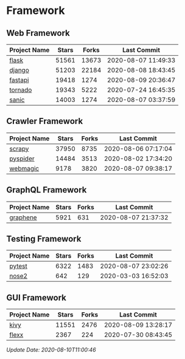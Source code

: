 # Framework

## Web Framework

| Project Name | Stars | Forks | Last Commit |
| ------------ | ----- | ----- | ----------- |
| [flask](https://github.com/pallets/flask) | 51561 | 13673 | 2020-08-07 11:49:33 |
| [django](https://github.com/django/django) | 51203 | 22184 | 2020-08-08 18:43:45 |
| [fastapi](https://github.com/tiangolo/fastapi) | 19418 | 1274 | 2020-08-09 20:36:47 |
| [tornado](https://github.com/tornadoweb/tornado) | 19343 | 5222 | 2020-07-24 16:45:35 |
| [sanic](https://github.com/huge-success/sanic) | 14003 | 1274 | 2020-08-07 03:37:59 |

## Crawler Framework

| Project Name | Stars | Forks | Last Commit |
| ------------ | ----- | ----- | ----------- |
| [scrapy](https://github.com/scrapy/scrapy) | 37950 | 8735 | 2020-08-06 07:17:04 |
| [pyspider](https://github.com/binux/pyspider) | 14484 | 3513 | 2020-08-02 17:34:20 |
| [webmagic](https://github.com/code4craft/webmagic) | 9178 | 3820 | 2020-08-07 09:38:17 |

## GraphQL Framework

| Project Name | Stars | Forks | Last Commit |
| ------------ | ----- | ----- | ----------- |
| [graphene](https://github.com/graphql-python/graphene) | 5921 | 631 | 2020-08-07 21:37:32 |

## Testing Framework

| Project Name | Stars | Forks | Last Commit |
| ------------ | ----- | ----- | ----------- |
| [pytest](https://github.com/pytest-dev/pytest) | 6322 | 1483 | 2020-08-07 23:02:26 |
| [nose2](https://github.com/nose-devs/nose2) | 642 | 129 | 2020-03-03 16:52:03 |

## GUI Framework

| Project Name | Stars | Forks | Last Commit |
| ------------ | ----- | ----- | ----------- |
| [kivy](https://github.com/kivy/kivy) | 11551 | 2476 | 2020-08-09 13:28:17 |
| [flexx](https://github.com/flexxui/flexx) | 2367 | 224 | 2020-07-30 08:43:45 |

*Update Date: 2020-08-10T11:00:46*